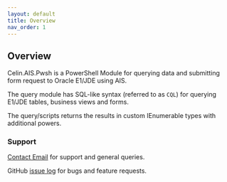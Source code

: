 ```yaml
---
layout: default
title: Overview
nav_order: 1
---
```

## Overview

Celin.AIS.Pwsh is a PowerShell Module for querying data and submitting form request to Oracle E1/JDE using AIS.

The query module has SQL-like syntax (referred to as `CQL`) for querying E1/JDE tables, business views and forms.

The query/scripts returns the results in custom IEnumerable types with additional powers.

### Support

[Contact Email](mailto:fbragason@outlook.com) for support and general queries.

GitHub [issue log](https://github.com/Herdubreid/ais.pwsh/issues) for bugs and feature requests.

